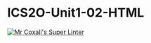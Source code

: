 # ICS2O-Unit1-02-HTML
[![Mr Coxall's Super Linter](https://github.com/darcy-murphy/ICS2O-Unit1-02-HTML/workflows/Mr%20Coxall's%20Super%20Linter/badge.svg)](https://github.com/darcy-murphy/ICS2O-Unit1-02-HTML/actions/)
